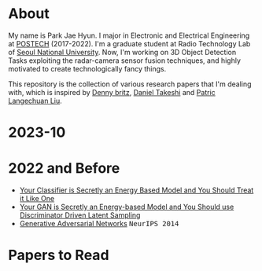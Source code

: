 # About
My name is Park Jae Hyun. I major in Electronic and Electrical Engineering at [POSTECH](https://www.postech.ac.kr/) (2017-2022). I'm a graduate student at Radio Technology Lab of [Seoul National University](https://www.snu.ac.kr/index.html). 
Now, I'm working on 3D Object Detection Tasks exploiting the radar-camera sensor fusion techniques, and highly motivated to create technologically fancy things.

This repository is the collection of various research papers that I'm dealing with, which is inspired by [Denny britz](https://github.com/dennybritz/deeplearning-papernotes), [Daniel Takeshi](https://github.com/DanielTakeshi/Paper_Notes) and [Patric Langechuan Liu](https://patrick-llgc.github.io/Learning-Deep-Learning/). 

# 2023-10



# 2022 and Before
- [Your Classifier is Secretly an Energy Based Model and You Should Treat it Like One](https://arxiv.org/abs/1912.03263)
- [Your GAN is Secretly an Energy-based Model and You Should use Discriminator Driven Latent Sampling](https://arxiv.org/abs/2003.06060)
- [Generative Adversarial Networks](https://arxiv.org/abs/1406.2661) <kbd>NeurIPS 2014</kbd>

# Papers to Read
